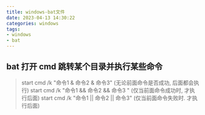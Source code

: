 ```yaml
---
title: windows-bat文件
date: 2023-04-13 14:30:22
categories: windows
tags:
- windows
- bat
---
```


## bat 打开 cmd 跳转某个目录并执行某些命令

>start cmd /k "命令1 & 命令2 & 命令3"    (无论前面命令是否成功, 后面都会执行)
>start cmd /k "命令1 && 命令2 && 命令3 " (仅当前面命令成功时, 才执行后面)
>start cmd /k "命令1 || 命令2 || 命令3"  (仅当前面命令失败时. 才执行后面)

